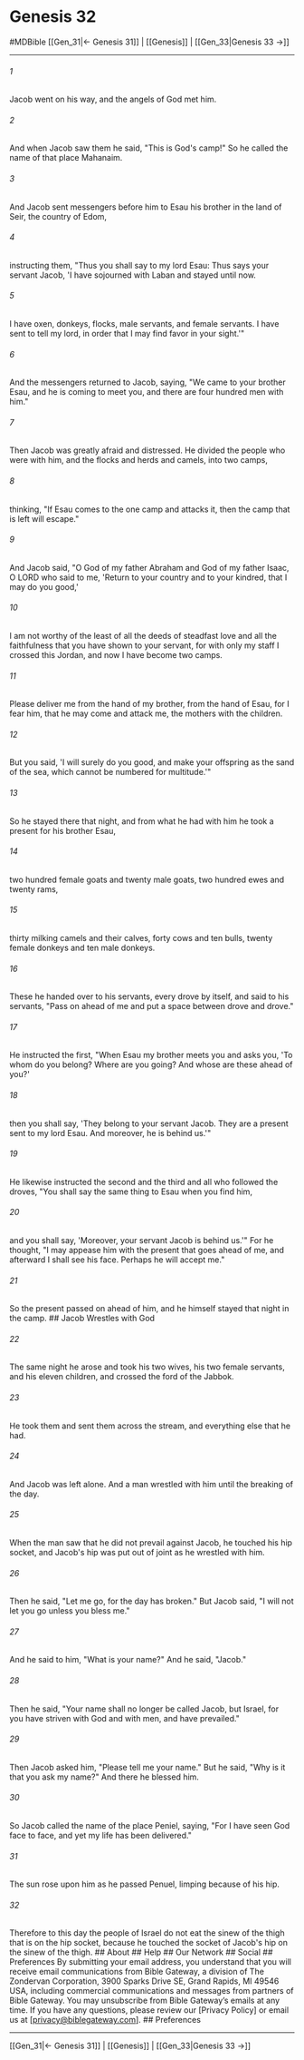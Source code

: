 # Genesis 32
#MDBible
[[Gen_31|← Genesis 31]] | [[Genesis]] | [[Gen_33|Genesis 33 →]]

***


###### 1 
Jacob went on his way, and the angels of God met him. 

###### 2 
And when Jacob saw them he said, "This is God's camp!" So he called the name of that place Mahanaim. 

###### 3 
And Jacob sent messengers before him to Esau his brother in the land of Seir, the country of Edom, 

###### 4 
instructing them, "Thus you shall say to my lord Esau: Thus says your servant Jacob, 'I have sojourned with Laban and stayed until now. 

###### 5 
I have oxen, donkeys, flocks, male servants, and female servants. I have sent to tell my lord, in order that I may find favor in your sight.'" 

###### 6 
And the messengers returned to Jacob, saying, "We came to your brother Esau, and he is coming to meet you, and there are four hundred men with him." 

###### 7 
Then Jacob was greatly afraid and distressed. He divided the people who were with him, and the flocks and herds and camels, into two camps, 

###### 8 
thinking, "If Esau comes to the one camp and attacks it, then the camp that is left will escape." 

###### 9 
And Jacob said, "O God of my father Abraham and God of my father Isaac, O LORD who said to me, 'Return to your country and to your kindred, that I may do you good,' 

###### 10 
I am not worthy of the least of all the deeds of steadfast love and all the faithfulness that you have shown to your servant, for with only my staff I crossed this Jordan, and now I have become two camps. 

###### 11 
Please deliver me from the hand of my brother, from the hand of Esau, for I fear him, that he may come and attack me, the mothers with the children. 

###### 12 
But you said, 'I will surely do you good, and make your offspring as the sand of the sea, which cannot be numbered for multitude.'" 

###### 13 
So he stayed there that night, and from what he had with him he took a present for his brother Esau, 

###### 14 
two hundred female goats and twenty male goats, two hundred ewes and twenty rams, 

###### 15 
thirty milking camels and their calves, forty cows and ten bulls, twenty female donkeys and ten male donkeys. 

###### 16 
These he handed over to his servants, every drove by itself, and said to his servants, "Pass on ahead of me and put a space between drove and drove." 

###### 17 
He instructed the first, "When Esau my brother meets you and asks you, 'To whom do you belong? Where are you going? And whose are these ahead of you?' 

###### 18 
then you shall say, 'They belong to your servant Jacob. They are a present sent to my lord Esau. And moreover, he is behind us.'" 

###### 19 
He likewise instructed the second and the third and all who followed the droves, "You shall say the same thing to Esau when you find him, 

###### 20 
and you shall say, 'Moreover, your servant Jacob is behind us.'" For he thought, "I may appease him with the present that goes ahead of me, and afterward I shall see his face. Perhaps he will accept me." 

###### 21 
So the present passed on ahead of him, and he himself stayed that night in the camp. ## Jacob Wrestles with God 

###### 22 
The same night he arose and took his two wives, his two female servants, and his eleven children, and crossed the ford of the Jabbok. 

###### 23 
He took them and sent them across the stream, and everything else that he had. 

###### 24 
And Jacob was left alone. And a man wrestled with him until the breaking of the day. 

###### 25 
When the man saw that he did not prevail against Jacob, he touched his hip socket, and Jacob's hip was put out of joint as he wrestled with him. 

###### 26 
Then he said, "Let me go, for the day has broken." But Jacob said, "I will not let you go unless you bless me." 

###### 27 
And he said to him, "What is your name?" And he said, "Jacob." 

###### 28 
Then he said, "Your name shall no longer be called Jacob, but Israel, for you have striven with God and with men, and have prevailed." 

###### 29 
Then Jacob asked him, "Please tell me your name." But he said, "Why is it that you ask my name?" And there he blessed him. 

###### 30 
So Jacob called the name of the place Peniel, saying, "For I have seen God face to face, and yet my life has been delivered." 

###### 31 
The sun rose upon him as he passed Penuel, limping because of his hip. 

###### 32 
Therefore to this day the people of Israel do not eat the sinew of the thigh that is on the hip socket, because he touched the socket of Jacob's hip on the sinew of the thigh. ## About ## Help ## Our Network ## Social ## Preferences By submitting your email address, you understand that you will receive email communications from Bible Gateway, a division of The Zondervan Corporation, 3900 Sparks Drive SE, Grand Rapids, MI 49546 USA, including commercial communications and messages from partners of Bible Gateway. You may unsubscribe from Bible Gateway&rsquo;s emails at any time. If you have any questions, please review our [Privacy Policy] or email us at [privacy@biblegateway.com]. ## Preferences

***

[[Gen_31|← Genesis 31]] | [[Genesis]] | [[Gen_33|Genesis 33 →]]
